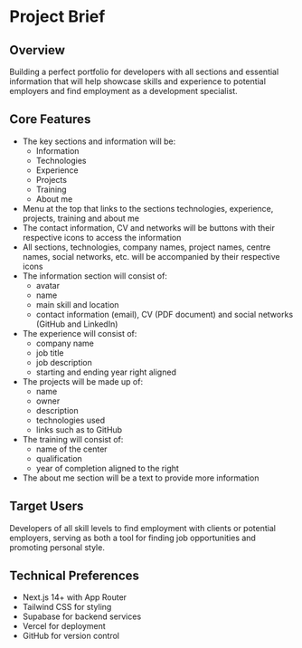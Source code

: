 # Project Brief

## Overview

Building a perfect portfolio for developers with all sections and essential information that will help showcase skills and experience to potential employers and find employment as a development specialist.

## Core Features

- The key sections and information will be:
  - Information
  - Technologies
  - Experience
  - Projects
  - Training
  - About me
- Menu at the top that links to the sections technologies, experience, projects, training and about me
- The contact information, CV and networks will be buttons with their respective icons to access the information
- All sections, technologies, company names, project names, centre names, social networks, etc. will be accompanied by their respective icons
- The information section will consist of:
  - avatar
  - name
  - main skill and location
  - contact information (email), CV (PDF document) and social networks (GitHub and LinkedIn)
- The experience will consist of:
  - company name
  - job title
  - job description
  - starting and ending year right aligned
- The projects will be made up of:
  - name
  - owner
  - description
  - technologies used
  - links such as to GitHub
- The training will consist of:
  - name of the center
  - qualification
  - year of completion aligned to the right
- The about me section will be a text to provide more information

## Target Users

Developers of all skill levels to find employment with clients or potential employers, serving as both a tool for finding job opportunities and promoting personal style.

## Technical Preferences

- Next.js 14+ with App Router
- Tailwind CSS for styling
- Supabase for backend services
- Vercel for deployment
- GitHub for version control
